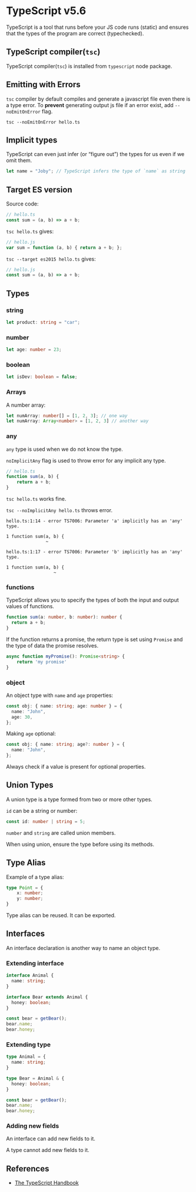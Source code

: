 # TypeScript v5.6

TypeScript is a tool that runs before your JS code runs (static) and ensures that the types of the program are correct (typechecked).

## TypeScript compiler(`tsc`)
TypeScript compiler(`tsc`) is installed from `typescript` node package.

## Emitting with Errors
`tsc` compiler by default compiles and generate a javascript file even there is a type error. To **prevent** generating output js file if an error exist, add `--noEmitOnError` flag.
```shell
tsc --noEmitOnError hello.ts
```

## Implicit types
TypeScript can even just infer (or “figure out”) the types for us even if we omit them. 
```typescript
let name = "Joby"; // TypeScript infers the type of `name` as string
```

## Target ES version
Source code:
```typescript
// hello.ts
const sum = (a, b) => a + b;
```
`tsc hello.ts` gives:
```javascript
// hello.js
var sum = function (a, b) { return a + b; };
```
`tsc --target es2015 hello.ts` gives:
```javascript
// hello.js
const sum = (a, b) => a + b;
```

## Types

### string
```typescript
let product: string = "car";
```

### number
```typescript
let age: number = 23;
```

### boolean
```typescript
let isDev: boolean = false;
```

### Arrays
A number array:
```typescript
let numArray: number[] = [1, 2, 3]; // one way
let numArray: Array<number> = [1, 2, 3] // another way
```

### any
`any` type is used when we do not know the type.

`noImplicitAny` flag is used to throw error for any implicit any type.
```typescript
// hello.ts
function sum(a, b) {
    return a + b;
}
```
`tsc hello.ts` works fine.

`tsc --noImplicitAny hello.ts` throws error.
```shell
hello.ts:1:14 - error TS7006: Parameter 'a' implicitly has an 'any' type.

1 function sum(a, b) {
               ~

hello.ts:1:17 - error TS7006: Parameter 'b' implicitly has an 'any' type.

1 function sum(a, b) {
                  ~
```

### functions
TypeScript allows you to specify the types of both the input and output values of functions.
```typescript
function sum(a: number, b: number): number {
  return a + b;
}
```

If the function returns a promise, the return type is set using `Promise` and the type of data the promise resolves.
```typescript
async function myPromise(): Promise<string> {
    return 'my promise'
}
```

### object
An object type with `name` and `age` properties:
```typescript
const obj: { name: string; age: number } = {
  name: "John",
  age: 30,
};
```

Making `age` optional:
```typescript
const obj: { name: string; age?: number } = {
  name: "John",
};
```

Always check if a value is present for optional properties.

## Union Types

A union type is a type formed from two or more other types.

`id` can be a string or number:
```typescript
const id: number | string = 5;
```
`number` and `string` are called union members.

When using union, ensure the type before using its methods.

## Type Alias

Example of a type alias:
```typescript
type Point = {
    x: number;
    y: number;
}
```
Type alias can be reused. It can be exported.

## Interfaces

An interface declaration is another way to name an object type.

### Extending interface

```typescript
interface Animal {
  name: string;
}

interface Bear extends Animal {
  honey: boolean;
}

const bear = getBear();
bear.name;
bear.honey;
```

### Extending type

```typescript
type Animal = {
  name: string;
}

type Bear = Animal & { 
  honey: boolean;
}

const bear = getBear();
bear.name;
bear.honey;
```

### Adding new fields

An interface can add new fields to it.

A type cannot add new fields to it.


## References
- [The TypeScript Handbook](https://www.typescriptlang.org/docs/handbook/intro.html)

